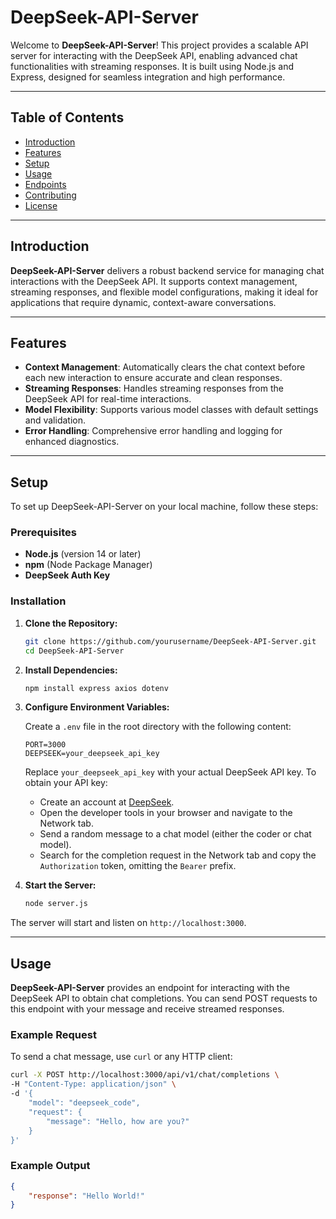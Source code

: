 # DeepSeek-API-Server

Welcome to **DeepSeek-API-Server**! This project provides a scalable API server for interacting with the DeepSeek API, enabling advanced chat functionalities with streaming responses. It is built using Node.js and Express, designed for seamless integration and high performance.

---

## Table of Contents

- [Introduction](#introduction)
- [Features](#features)
- [Setup](#setup)
- [Usage](#usage)
- [Endpoints](#endpoints)
- [Contributing](#contributing)
- [License](#license)

---

## Introduction

**DeepSeek-API-Server** delivers a robust backend service for managing chat interactions with the DeepSeek API. It supports context management, streaming responses, and flexible model configurations, making it ideal for applications that require dynamic, context-aware conversations.

---

## Features

- **Context Management**: Automatically clears the chat context before each new interaction to ensure accurate and clean responses.
- **Streaming Responses**: Handles streaming responses from the DeepSeek API for real-time interactions.
- **Model Flexibility**: Supports various model classes with default settings and validation.
- **Error Handling**: Comprehensive error handling and logging for enhanced diagnostics.

---

## Setup

To set up DeepSeek-API-Server on your local machine, follow these steps:

### Prerequisites

- **Node.js** (version 14 or later)
- **npm** (Node Package Manager)
- **DeepSeek Auth Key**

### Installation

1. **Clone the Repository:**

    ```bash
    git clone https://github.com/yourusername/DeepSeek-API-Server.git
    cd DeepSeek-API-Server
    ```

2. **Install Dependencies:**

    ```bash
    npm install express axios dotenv
    ```

3. **Configure Environment Variables:**

    Create a `.env` file in the root directory with the following content:

    ```env
    PORT=3000
    DEEPSEEK=your_deepseek_api_key
    ```

    Replace `your_deepseek_api_key` with your actual DeepSeek API key. To obtain your API key:
    
    - Create an account at [DeepSeek](https://chat.deepseek.com/).
    - Open the developer tools in your browser and navigate to the Network tab.
    - Send a random message to a chat model (either the coder or chat model).
    - Search for the completion request in the Network tab and copy the `Authorization` token, omitting the `Bearer` prefix.

4. **Start the Server:**

    ```bash
    node server.js
    ```

The server will start and listen on `http://localhost:3000`.

---

## Usage

**DeepSeek-API-Server** provides an endpoint for interacting with the DeepSeek API to obtain chat completions. You can send POST requests to this endpoint with your message and receive streamed responses.

### Example Request

To send a chat message, use `curl` or any HTTP client:

```bash
curl -X POST http://localhost:3000/api/v1/chat/completions \
-H "Content-Type: application/json" \
-d '{
    "model": "deepseek_code",
    "request": {
        "message": "Hello, how are you?"
    }
}'
```

### Example Output

```json
{
	"response": "Hello World!"
}
```
